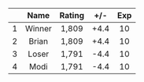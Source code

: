 | |Name|Rating|+/-|Exp|
|-|:--:|:----:|:-:|:-:|
|1|Winner|1,809|+4.4|10|
|2|Brian|1,809|+4.4|10|
|3|Loser|1,791|-4.4|10|
|4|Modi|1,791|-4.4|10|
